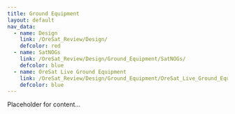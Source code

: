 ```yaml
---
title: Ground Equipment
layout: default
nav_data:
  - name: Design
    link: /OreSat_Review/Design/
    defcolor: red
  - name: SatNOGs
    link: /OreSat_Review/Design/Ground_Equipment/SatNOGs/
    defcolor: blue
  - name: OreSat Live Ground Equipment
    link: /OreSat_Review/Design/Ground_Equipment/OreSat_Live_Ground_Equipment/
    defcolor: blue
---
```



Placeholder for content...
